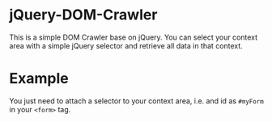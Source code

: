 # jQuery-DOM-Crawler
This is a simple DOM Crawler base on jQuery. You can select your context area with a simple jQuery selector and retrieve all data in that context.

# Example
You just need to attach a selector to your context area, i.e. and id as ```#myForm``` in your ```<form>``` tag.
